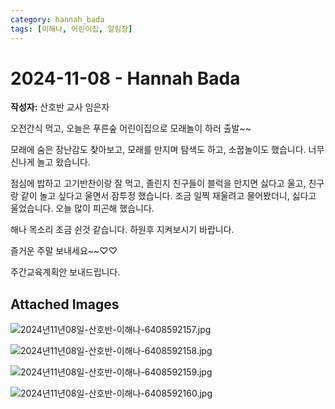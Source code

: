 ```yaml
---
category: hannah_bada
tags: [이해나, 어린이집, 알림장]
---
```


# 2024-11-08 - Hannah Bada

**작성자:** 산호반 교사 임은자  

오전간식 먹고, 오늘은 푸른숲 어린이집으로 모래놀이 하러 출발~~

모래에 숨은 장난감도 찾아보고, 모래를 만지며 탐색도 하고, 소꿉놀이도 했습니다. 너무 신나게 놀고 왔습니다.

점심에 밥하고 고기반찬이랑 잘 먹고,  졸린지 친구들이 블럭을 만지면 싫다고 울고,  친구랑 같이 놀고 싶다고 울면서 잠투정 했습니다.  조금 일찍 재울려고 물어봤더니, 싫다고 울었습니다. 오늘 많이 피곤해 했습니다.  

해나 목소리 조금 쉰것 같습니다. 하원후 지켜보시기 바랍니다.

즐거운 주말 보내세요~~♡♡

주간교육계획안 보내드립니다.

## Attached Images
![2024년11년08일-산호반-이해나-6408592157.jpg](https://feghi.github.io/assets/img/bada_photo/2024년11년08일-산호반-이해나-6408592157.jpg)

![2024년11년08일-산호반-이해나-6408592158.jpg](https://feghi.github.io/assets/img/bada_photo/2024년11년08일-산호반-이해나-6408592158.jpg)

![2024년11년08일-산호반-이해나-6408592159.jpg](https://feghi.github.io/assets/img/bada_photo/2024년11년08일-산호반-이해나-6408592159.jpg)

![2024년11년08일-산호반-이해나-6408592160.jpg](https://feghi.github.io/assets/img/bada_photo/2024년11년08일-산호반-이해나-6408592160.jpg)

